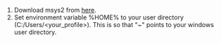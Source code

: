 1. Download msys2 from [here](msys2.org).
2. Set environment variable %HOME% to your user directory (C:/Users/<your_profile>).
   This is so that "~" points to your windows user directory.
